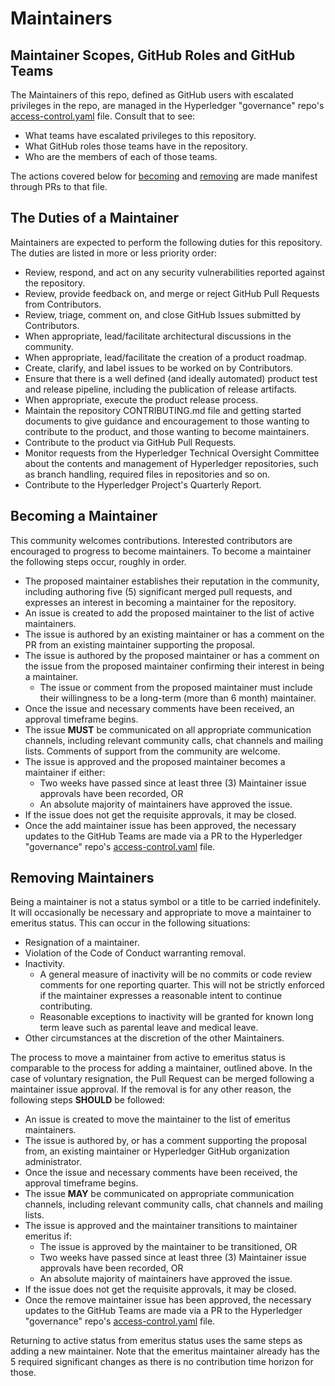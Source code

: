 # Maintainers

## Maintainer Scopes, GitHub Roles and GitHub Teams

The Maintainers of this repo, defined as GitHub users with escalated privileges
in the repo, are managed in the Hyperledger "governance" repo's [access-control.yaml](https://github.com/openwallet-foundation/governance/blob/main/config.yaml) file. Consult that to see:

- What teams have escalated privileges to this repository.
- What GitHub roles those teams have in the repository.
- Who are the members of each of those teams.

The actions covered below for [becoming](#becoming-a-maintainer) and [removing](#removing-maintainers) are made manifest through PRs to that file.

## The Duties of a Maintainer

Maintainers are expected to perform the following duties for this repository. The duties are listed in more or less priority order:

- Review, respond, and act on any security vulnerabilities reported against the repository.
- Review, provide feedback on, and merge or reject GitHub Pull Requests from
  Contributors.
- Review, triage, comment on, and close GitHub Issues
  submitted by Contributors.
- When appropriate, lead/facilitate architectural discussions in the community.
- When appropriate, lead/facilitate the creation of a product roadmap.
- Create, clarify, and label issues to be worked on by Contributors.
- Ensure that there is a well defined (and ideally automated) product test and
  release pipeline, including the publication of release artifacts.
- When appropriate, execute the product release process.
- Maintain the repository CONTRIBUTING.md file and getting started documents to
  give guidance and encouragement to those wanting to contribute to the product, and those wanting to become maintainers.
- Contribute to the product via GitHub Pull Requests.
- Monitor requests from the Hyperledger Technical Oversight Committee about the
contents and management of Hyperledger repositories, such as branch handling,
required files in repositories and so on.
- Contribute to the Hyperledger Project's Quarterly Report.

## Becoming a Maintainer

This community welcomes contributions. Interested contributors are encouraged to
progress to become maintainers. To become a maintainer the following steps
occur, roughly in order.

- The proposed maintainer establishes their reputation in the community,
  including authoring five (5) significant merged pull requests, and expresses
  an interest in becoming a maintainer for the repository.
- An issue is created to add the proposed maintainer to the list of active maintainers.
- The issue is authored by an existing maintainer or has a comment on the PR from an existing maintainer supporting the proposal.
- The issue is authored by the proposed maintainer or has a comment on the issue from the proposed maintainer confirming their interest in being a maintainer.
  - The issue or comment from the proposed maintainer must include their
    willingness to be a long-term (more than 6 month) maintainer.
- Once the issue and necessary comments have been received, an approval timeframe begins.
- The issue **MUST** be communicated on all appropriate communication channels, including relevant community calls, chat channels and mailing lists. Comments of support from the community are welcome.
- The issue is approved and the proposed maintainer becomes a maintainer if either:
  - Two weeks have passed since at least three (3) Maintainer issue approvals have been recorded, OR
  - An absolute majority of maintainers have approved the issue.
- If the issue does not get the requisite approvals, it may be closed.
- Once the add maintainer issue has been approved, the necessary updates to the GitHub Teams are made via a PR to the Hyperledger "governance" repo's [access-control.yaml](https://github.com/hyperledger/governance/blob/main/access-control.yaml) file.

## Removing Maintainers

Being a maintainer is not a status symbol or a title to be carried
indefinitely. It will occasionally be necessary and appropriate to move a
maintainer to emeritus status. This can occur in the following situations:

- Resignation of a maintainer.
- Violation of the Code of Conduct warranting removal.
- Inactivity.
  - A general measure of inactivity will be no commits or code review comments
    for one reporting quarter. This will not be strictly enforced if
    the maintainer expresses a reasonable intent to continue contributing.
  - Reasonable exceptions to inactivity will be granted for known long term
    leave such as parental leave and medical leave.
- Other circumstances at the discretion of the other Maintainers.

The process to move a maintainer from active to emeritus status is comparable to the process for adding a maintainer, outlined above. In the case of voluntary
resignation, the Pull Request can be merged following a maintainer issue approval. If the removal is for any other reason, the following steps **SHOULD** be followed:

- An issue is created to move the maintainer to the list of emeritus maintainers.
- The issue is authored by, or has a comment supporting the proposal from, an existing maintainer or Hyperledger GitHub organization administrator.
- Once the issue and necessary comments have been received, the approval timeframe begins.
- The issue **MAY** be communicated on appropriate communication channels, including relevant community calls, chat channels and mailing lists.
- The issue is approved and the maintainer transitions to maintainer emeritus if:
  - The issue is approved by the maintainer to be transitioned, OR
  - Two weeks have passed since at least three (3) Maintainer issue approvals have been recorded, OR
  - An absolute majority of maintainers have approved the issue.
- If the issue does not get the requisite approvals, it may be closed.
- Once the remove maintainer issue has been approved, the necessary updates to the GitHub Teams are made via a PR to the Hyperledger "governance" repo's [access-control.yaml](https://github.com/hyperledger/governance/blob/main/access-control.yaml) file.

Returning to active status from emeritus status uses the same steps as adding a
new maintainer. Note that the emeritus maintainer already has the 5 required
significant changes as there is no contribution time horizon for those.
